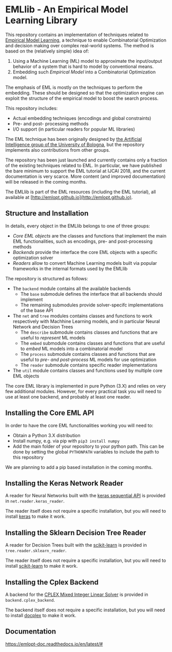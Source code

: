 
EMLlib - An Empirical Model Learning Library
============================================


This repository contains an implementation of techniques related to [Empirical Model Learning](http://emlopt.github.io), a technique to enable Combinatorial Optimization and decision making over complex real-world systems. The method is based on the (relatively simple) idea of:

1. Using a Machine Learning (ML) model to approximate the input/output behavior of a system that is hard to model by conventional means.
2. Embedding such _Empirical Model_ into a Combinatorial Optimization model.

The emphasis of EML is mostly on the techniques to perform the embedding. These should be designed so that the optimization engine can exploit the structure of the empirical model to boost the search process.

This repository includes:

* Actual embedding techniques (encodings and global constraints)
* Pre- and post- processing methods
* I/O support (in particular readers for popular ML libraries)

The EML technique has been originally designed by [the Artificial Intelligence group of the University of Bologna](http://ai.unibo.it), but the repository implements also contributions from other groups.

The repository has been just launched and currently contains only a fraction of the existing techniques related to EML. In particular, we have published the bare minimum to support the EML tutorial at IJCAI 2018, and the current documentation is very scarce. More content (and improved documentation) will be released in the coming months.

The EMLlib is part of the EML resources (including the EML tutorial), all available at [http://emlopt.github.io](http://emlopt.github.io).

Structure and Installation
--------------------------

In details, every object in the EMLlib belongs to one of three groups:

* *Core EML objects* are the classes and functions that implement the main EML functionalities, such as encodings, pre- and post-processing methods
* *Backends* provide the interface the core EML objects with a specific optimization solver
* *Readers* allow to convert Machine Learning models built via popular frameworks in the internal formats used by the EMLlib

The repository is structured as follows:

* The `backend` module contains all the available backends
  * The `base` submodule defines the interface that all backends should implement
  * The remaining submodules provide solver-specifc implementations of the base API
* The `net` and `tree` modules contains classes and functions to work respectively with Machhine Learning models, and in particular Neural Network and Decision Trees
  * The `describe` submodule contains classes and functions that are useful to *represent* ML models
  * The `embed` submodule contains classes and functions that are useful to *embed* ML models into a combinatorial model
  * The `process` submodule contains classes and functions that are useful to *pre- and post-process* ML models for use optimization
  * The `reader` submodule contains specific reader implementations
* The `util` module contains classes and functions used by multiple core EML objects

The core EML library is implemented in pure Python (3.X) and relies on very few additional modules. However, for every practical task you will need to use at least one backend, and probably at least one reader. 

Installing the Core EML API
---------------------------

In order to have the core EML functionalities working you will need to:

* Obtain a Python 3.X distribution
* Install numpy, e.g. via pip with `pip3 install numpy`
* Add the main folder of your repository to your python path. This can be done by setting the global `PYTHONPATH` variables to include the path to this repository

We are planning to add a pip based installation in the coming months.

Installing the Keras Network Reader
-----------------------------------

A reader for Neural Networks built with the [keras sequential API](???) is provided in `net.reader.keras_reader`.

The reader itself does not require a specific installation, but you will need to install [keras](???) to make it work.

Installing the Sklearn Decision Tree Reader
-------------------------------------------

A reader for Decision Trees built with the [scikit-learn](???) is provided in `tree.reader.sklearn_reader`.

The reader itself does not require a specific installation, but you will need to install [scikit-learn](???) to make it work.


Installing the Cplex Backend
----------------------------

A backend for the [CPLEX Mixed Integer Linear Solver]() is provided in `backend.cplex_backend`.

The backend itself does not require a specific installation, but you will need to install [docplex](???) to make it work.

Documentation
-------------

https://emlopt-doc.readthedocs.io/en/latest/#

